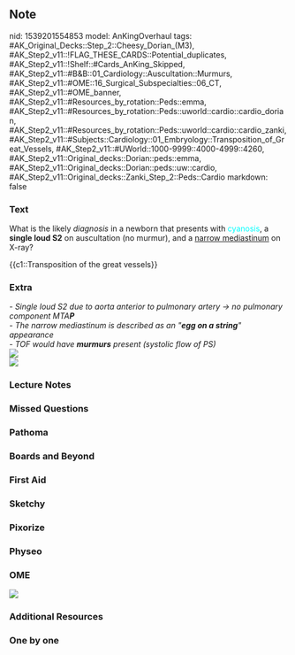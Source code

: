 ## Note
nid: 1539201554853
model: AnKingOverhaul
tags: #AK_Original_Decks::Step_2::Cheesy_Dorian_(M3), #AK_Step2_v11::!FLAG_THESE_CARDS::Potential_duplicates, #AK_Step2_v11::!Shelf::#Cards_AnKing_Skipped, #AK_Step2_v11::#B&B::01_Cardiology::Auscultation::Murmurs, #AK_Step2_v11::#OME::16_Surgical_Subspecialties::06_CT, #AK_Step2_v11::#OME_banner, #AK_Step2_v11::#Resources_by_rotation::Peds::emma, #AK_Step2_v11::#Resources_by_rotation::Peds::uworld::cardio::cardio_dorian, #AK_Step2_v11::#Resources_by_rotation::Peds::uworld::cardio::cardio_zanki, #AK_Step2_v11::#Subjects::Cardiology::01_Embryology::Transposition_of_Great_Vessels, #AK_Step2_v11::#UWorld::1000-9999::4000-4999::4260, #AK_Step2_v11::Original_decks::Dorian::peds::emma, #AK_Step2_v11::Original_decks::Dorian::peds::uw::cardio, #AK_Step2_v11::Original_decks::Zanki_Step_2::Peds::Cardio
markdown: false

### Text
What is the likely <i>diagnosis</i> in a newborn that presents with
<font color="#00FFFF">cyanosis</font>, a <b>single loud S2</b> on
auscultation (no murmur), and a <u>narrow mediastinum</u> on X-ray?
<div>
  {{c1::Transposition of the great vessels}}
</div>

### Extra
<div>
  <i>- Single loud S2 due to aorta anterior to pulmonary artery →
  no pulmonary component MTA<b>P</b></i>
</div>
<div>
  <i>- The narrow mediastinum is described as an "<b>egg on a
  string</b>" appearance</i>
</div>
<div>
  <i>- TOF would have <b>murmurs</b> present (systolic flow of
  PS)</i>
</div><img src="i%20am%20not%20enjoying%20this.png" class=
"resizer">
<div><img src="transpositiion.png" class="resizer"></div>

### Lecture Notes


### Missed Questions


### Pathoma


### Boards and Beyond


### First Aid


### Sketchy


### Pixorize


### Physeo


### OME
<div class="ome-widget">
  <a href="https://onlinemeded.org?ref=anki"><img src=
  "_OME_AnkiFlashcards_General_3.png"></a>
</div>

### Additional Resources


### One by one

